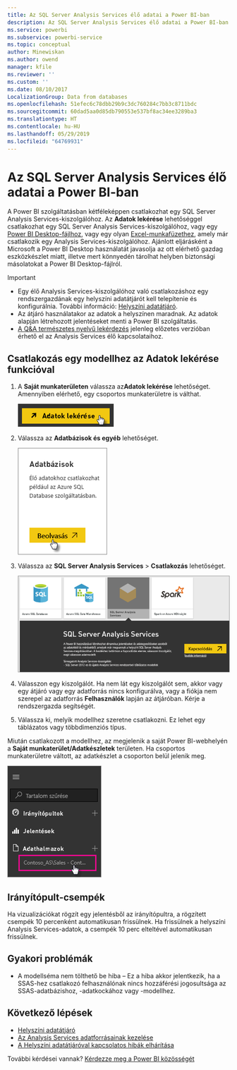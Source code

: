 ```yaml
---
title: Az SQL Server Analysis Services élő adatai a Power BI-ban
description: Az SQL Server Analysis Services élő adatai a Power BI-ban. Ez egy vállalati átjáróhoz konfigurált adatforrásban történik.
ms.service: powerbi
ms.subservice: powerbi-service
ms.topic: conceptual
author: Minewiskan
ms.author: owend
manager: kfile
ms.reviewer: ''
ms.custom: ''
ms.date: 08/10/2017
LocalizationGroup: Data from databases
ms.openlocfilehash: 51efec6c78dbb29b9c3dc760284c7bb3c8711bdc
ms.sourcegitcommit: 60dad5aa0d85db790553e537bf8ac34ee3289ba3
ms.translationtype: HT
ms.contentlocale: hu-HU
ms.lasthandoff: 05/29/2019
ms.locfileid: "64769931"
---
```

# <a name="sql-server-analysis-services-live-data-in-power-bi"></a>Az SQL Server Analysis Services élő adatai a Power BI-ban

A Power BI szolgáltatásban kétféleképpen csatlakozhat egy SQL Server Analysis Services-kiszolgálóhoz. Az **Adatok lekérése** lehetőséggel csatlakozhat egy SQL Server Analysis Services-kiszolgálóhoz, vagy egy [Power BI Desktop-fájlhoz](service-desktop-files.md), vagy egy olyan [Excel-munkafüzethez](service-excel-workbook-files.md), amely már csatlakozik egy Analysis Services-kiszolgálóhoz. Ajánlott eljárásként a Microsoft a Power BI Desktop használatát javasolja az ott elérhető gazdag eszközkészlet miatt, illetve mert könnyedén tárolhat helyben biztonsági másolatokat a Power BI Desktop-fájlról.

>[!IMPORTANT]
> * Egy élő Analysis Services-kiszolgálóhoz való csatlakozáshoz egy rendszergazdának egy helyszíni adatátjárót kell telepítenie és konfigurálnia. További információ: [Helyszíni adatátjáró](service-gateway-onprem.md).
> * Az átjáró használatakor az adatok a helyszínen maradnak.  Az adatok alapján létrehozott jelentéseket menti a Power BI szolgáltatás. 
> * [A Q&A természetes nyelvű lekérdezés](service-q-and-a-direct-query.md) jelenleg előzetes verzióban érhető el az Analysis Services élő kapcsolataihoz.

## <a name="to-connect-to-a-model-from-get-data"></a>Csatlakozás egy modellhez az Adatok lekérése funkcióval

1. A **Saját munkaterületen** válassza az**Adatok lekérése** lehetőséget. Amennyiben elérhető, egy csoportos munkaterületre is válthat.

   ![Kapcsolódás az Adatok lekérése gombhoz](media/sql-server-analysis-services-tabular-data/connecttoas_getdatabutton.png)

2. Válassza az **Adatbázisok és egyéb** lehetőséget.

   ![Kapcsolódás az adatok lekéréséhez, 1.](media/sql-server-analysis-services-tabular-data/connecttoas_getdata_1.png)

3. Válassza az **SQL Server Analysis Services** > **Csatlakozás** lehetőséget.

   ![Kapcsolódás az adatok lekéréséhez, 2.](media/sql-server-analysis-services-tabular-data/connecttoas_getdata_2.png)

4. Válasszon egy kiszolgálót. Ha nem lát egy kiszolgálót sem, akkor vagy egy átjáró vagy egy adatforrás nincs konfigurálva, vagy a fiókja nem szerepel az adatforrás **Felhasználók** lapján az átjáróban. Kérje a rendszergazda segítségét.

5. Válassza ki, melyik modellhez szeretne csatlakozni. Ez lehet egy táblázatos vagy többdimenziós típus.

Miután csatlakozott a modellhez, az megjelenik a saját Power BI-webhelyén a **Saját munkaterület/Adatkészletek** területen. Ha csoportos munkaterületre váltott, az adatkészlet a csoporton belül jelenik meg.

![Csatlakozás adatkészlethez](media/sql-server-analysis-services-tabular-data/connecttoas_dataset_5.png)

## <a name="dashboard-tiles"></a>Irányítópult-csempék

Ha vizualizációkat rögzít egy jelentésből az irányítópultra, a rögzített csempék 10 percenként automatikusan frissülnek. Ha frissülnek a helyszíni Analysis Services-adatok, a csempék 10 perc elteltével automatikusan frissülnek.

## <a name="common-issues"></a>Gyakori problémák

* A modellséma nem tölthető be hiba – Ez a hiba akkor jelentkezik, ha a SSAS-hez csatlakozó felhasználónak nincs hozzáférési jogosultsága az SSAS-adatbázishoz, -adatkockához vagy -modellhez.

## <a name="next-steps"></a>Következő lépések

* [Helyszíni adatátjáró](service-gateway-onprem.md)  
* [Az Analysis Services adatforrásainak kezelése](service-gateway-enterprise-manage-ssas.md)  
* [A Helyszíni adatátjáróval kapcsolatos hibák elhárítása](service-gateway-onprem-tshoot.md)  

További kérdései vannak? [Kérdezze meg a Power BI közösségét](http://community.powerbi.com/)